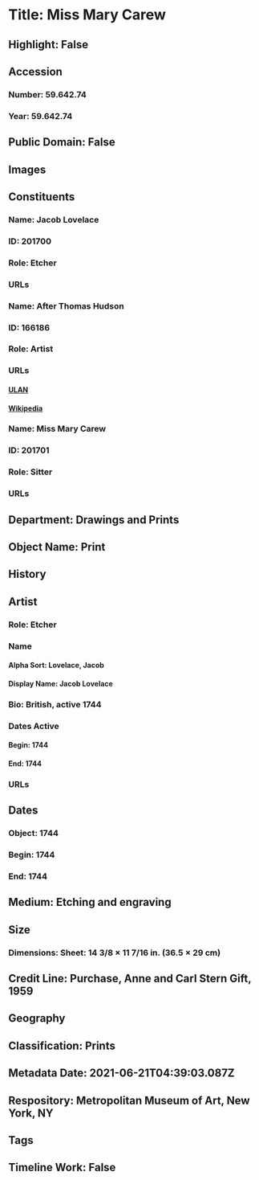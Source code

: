 # Title: Miss Mary Carew
## Highlight: False
## Accession
### Number: 59.642.74
### Year: 59.642.74
## Public Domain: False
## Images
## Constituents
### Name: Jacob Lovelace
### ID: 201700
### Role: Etcher
### URLs
### Name: After Thomas Hudson
### ID: 166186
### Role: Artist
### URLs
#### [ULAN](http://vocab.getty.edu/page/ulan/500001473)
#### [Wikipedia](https://www.wikidata.org/wiki/Q1502003)
### Name: Miss Mary Carew
### ID: 201701
### Role: Sitter
### URLs
## Department: Drawings and Prints
## Object Name: Print
## History
## Artist
### Role: Etcher
### Name
#### Alpha Sort: Lovelace, Jacob
#### Display Name: Jacob Lovelace
### Bio: British, active 1744
### Dates Active
#### Begin: 1744
#### End: 1744
### URLs
## Dates
### Object: 1744
### Begin: 1744
### End: 1744
## Medium: Etching and engraving
## Size
### Dimensions: Sheet: 14 3/8 × 11 7/16 in. (36.5 × 29 cm)
## Credit Line: Purchase, Anne and Carl Stern Gift, 1959
## Geography
## Classification: Prints
## Metadata Date: 2021-06-21T04:39:03.087Z
## Respository: Metropolitan Museum of Art, New York, NY
## Tags
## Timeline Work: False